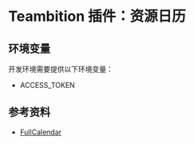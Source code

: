 # Teambition 插件：资源日历

## 环境变量

开发环境需要提供以下环境变量：
- ACCESS_TOKEN

## 参考资料

- [FullCalendar](http://fullcalendar.io/)
